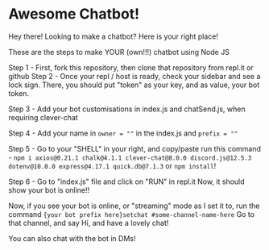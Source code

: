 # Awesome Chatbot!

Hey there! Looking to make a chatbot? Here is your right place!

These are the steps to make YOUR (own!!!) chatbot using Node JS

Step 1 -
First, fork this repository, then clone that repository from repl.it or github
Step 2 - 
Once your repl / host is ready, check your sidebar and see a lock sign. There, you should put "token" as your key, and as value, your bot token.

Step 3 -
Add your bot customisations in index.js and chatSend.js, when requiring clever-chat

Step 4 -
Add your name in `owner = ""` in the index.js and `prefix = ""`

Step 5 -
Go to your "SHELL" in your right, and copy/paste run this command -
`npm i axios@0.21.1 chalk@4.1.1 clever-chat@8.0.0 discord.js@12.5.3 dotenv@10.0.0 express@4.17.1 quick.db@7.1.3` or `npm install`!

Step 6 -
Go to "index.js" file and click on "RUN" in repl.it
Now, it should show your bot is online!!

Now, if you see your bot is online, or "streaming" mode as I set it to, run the command `{your bot prefix here}setchat #some-channel-name-here`
Go to that channel, and say Hi, and have a lovely chat!

You can also chat with the bot in DMs!


